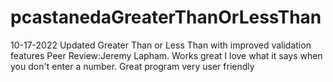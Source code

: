 # pcastanedaGreaterThanOrLessThan

10-17-2022 Updated Greater Than or Less Than with improved validation features
Peer Review:Jeremy Lapham. Works great I love what it says when you don't enter a number. Great program very user friendly